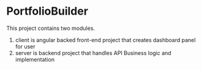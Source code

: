 # PortfolioBuilder

This project contains two modules.
1. client is angular backed front-end project that creates dashboard panel for user
2. server is backend project that handles API Business logic and implementation
